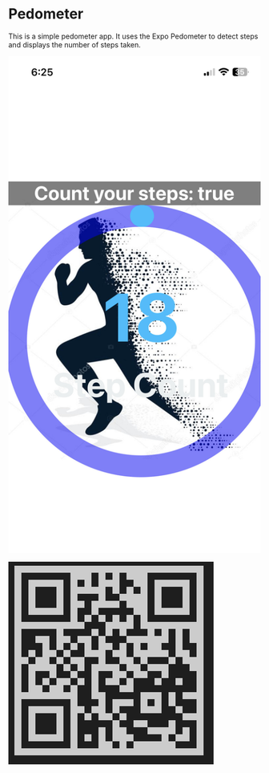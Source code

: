 # Pedometer

This is a simple pedometer app. It uses the Expo Pedometer to detect steps and displays the number of steps taken. 







![Home page](./assets/HomePage.jpg)

![QR](./assets/QR.png)

